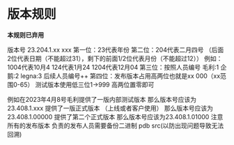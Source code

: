 # 版本规则

**本规则已弃用**

版本号 23.204.1.xx xxx
第一位：23代表年份
第二位：204代表二月四号  （后面2位代表日期（不能超过31），剩下的前面1/2位代表月份（不能超过12））
例如：1004代表10月4 
      124代表1月24 
      1204代表12月04
第三位：按照人员编号 毛利:1 企鹅:2  legna:3  后续人员编号++
第四位：发布版本占用高两位也就是xx 000（xx范围0-65） 测试版本使用低三位1->999 高两位置零即可

例如在2023年4月8号毛利提供了一版内部测试版本
那么版本号应该为23.408.1.xxx
提供了一版正式版本 （上线或者客户使用） 那么版本号应该为23.408.1.00000
提供了第二个正式版本 那么版本号应该为23.408.1.01000
注意所有的发布版本 负责的发布人员需要备份二进制 pdb src(以防出现问题导致无法回溯)
